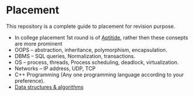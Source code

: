 # Placement
This repository is a complete guide to placement for revision purpose.
* In college placement 1st round is of [Aptitide](https://github.com/skjha1/Placement/tree/main/01%20Aptitute), rather then these consepts are more prominent
* OOPS –  abstraction, inheritance, polymorphism, encapsulation.
* DBMS – SQL queries, Normalization, transactions.      
* OS – process, threads, Process scheduling, deadlock, virtualization.      
* Networks – IP address, UDP, TCP
* C++ Programming (Any one programming language according to your preference).
* [Data structures & algorithms](https://github.com/skjha1/Data-Structure-Algorithm) 
